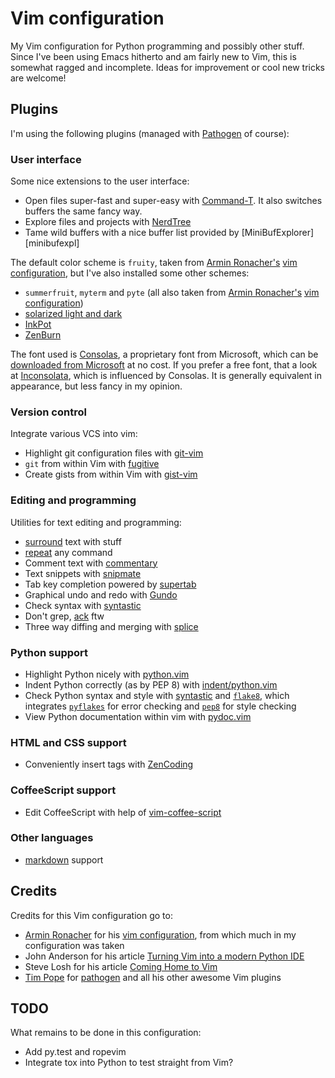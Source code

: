 # Vim configuration

My Vim configuration for Python programming and possibly other stuff.  Since
I've been using Emacs hitherto and am fairly new to Vim, this is somewhat
ragged and incomplete.  Ideas for improvement or cool new tricks are welcome!


## Plugins

I'm using the following plugins (managed with [Pathogen][pathogen] of course):

### User interface

Some nice extensions to the user interface:

- Open files super-fast and super-easy with [Command-T][command-t].  It also
  switches buffers the same fancy way.
- Explore files and projects with [NerdTree][nerdtree]
- Tame wild buffers with a nice buffer list provided by
  [MiniBufExplorer][minibufexpl]

The default color scheme is `fruity`, taken from [Armin Ronacher's][ar] [vim
configuration][arvim], but I've also installed some other schemes:

- `summerfruit`, `myterm` and `pyte` (all also taken from [Armin
  Ronacher's][ar] [vim configuration][arvim])
- [solarized light and dark][solarized]
- [InkPot][inkpot]
- [ZenBurn][zenburn]

The font used is [Consolas][consolas], a proprietary font from Microsoft, which
can be [downloaded from Microsoft][consolasdownload] at no cost. If you prefer a
free font, that a look at [Inconsolata][inconsolata], which is influenced by
Consolas. It is generally equivalent in appearance, but less fancy in my
opinion.


### Version control

Integrate various VCS into vim:

- Highlight git configuration files with [git-vim][git-vim]
- `git` from within Vim with [fugitive][fugitive]
- Create gists from within Vim with [gist-vim][gist]


### Editing and programming

Utilities for text editing and programming:

- [surround][surround] text with stuff
- [repeat][repeat] any command
- Comment text with [commentary][commentary]
- Text snippets with [snipmate][snipmate]
- Tab key completion powered by [supertab][supertab]
- Graphical undo and redo with [Gundo][gundo]
- Check syntax with [syntastic][syntastic]
- Don't grep, [ack][ack] ftw
- Three way diffing and merging with [splice][splice]


### Python support

- Highlight Python nicely with [python.vim][python-syntax]
- Indent Python correctly (as by PEP 8) with [indent/python.vim][python-indent]
- Check Python syntax and style with [syntastic][syntastic] and
  [`flake8`][flake8], which integrates [`pyflakes`][pyflakes] for error
  checking and [`pep8`][pep8] for style checking
- View Python documentation within vim with [pydoc.vim][pydoc]


### HTML and CSS support

- Conveniently insert tags with [ZenCoding][zencoding]


### CoffeeScript support

- Edit CoffeeScript with help of [vim-coffee-script][vim-coffee-script]


### Other languages

- [markdown][markdown] support


Credits
-------

Credits for this Vim configuration go to:

- [Armin Ronacher][ar] for his [vim configuration][arvim], from which much in my
  configuration was taken
- John Anderson for his article [Turning Vim into a modern Python IDE][vim-ide]
- Steve Losh for his article [Coming Home to Vim][coming-home]
- [Tim Pope][tpope] for [pathogen][pathogen] and all his other awesome Vim plugins


TODO
----

What remains to be done in this configuration:

- Add py.test and ropevim
- Integrate tox into Python to test straight from Vim?


[pathogen]: https://github.com/tpope/vim-pathogen
[command-t]:https://github.com/wincent/Command-T
[nerdtree]: https://github.com/scrooloose/nerdtree
[MiniBufExplorer]: https://github.com/fholgado/minibufexpl.vim
[ar]: https://github.com/mitsuhiko
[arvim]: https://github.com/mitsuhiko/dotfiles/tree/master/vim
[solarized]: https://github.com/altercation/vim-colors-solarized
[inkpot]: https://github.com/ciaranm/inkpot
[zenburn]: https://github.com/jnurmine/Zenburn
[consolas]: http://en.wikipedia.org/wiki/Consolas
[consolasdownload]: http://www.microsoft.com/download/en/details.aspx?displaylang=en&id=17879
[inconsolata]: http://en.wikipedia.org/wiki/Inconsolata
[git-vim]: https://github.com/tpope/vim-git
[fugitive]: https://github.com/tpope/vim-fugitive
[gist]: https://github.com/mattn/gist-vim
[surround]: https://github.com/tpope/vim-surround
[repeat]: https://github.com/tpope/vim-repeat
[commentary]: https://github.com/tpope/vim-commentary
[snipmate]: https://github.com/msanders/snipmate.vim
[supertab]: https://github.com/ervandew/supertab
[gundo]: https://github.com/sjl/gundo.vim
[syntastic]: https://github.com/scrooloose/syntastic
[ack]: https://github.com/mileszs/ack.vim
[splice]: https://github.com/sjl/splice.vim
[python-indent]: http://www.vim.org/scripts/script.php?script_id=974
[python-syntax]: http://www.vim.org/scripts/script.php?script_id=790
[flake8]: http://pypi.python.org/pypi/flake8
[pyflakes]: http://pypi.python.org/pypi/pyflakes
[pep8]: http://pypi.python.org/pypi/pep8
[pydoc]: https://github.com/fs111/pydoc.vim
[zencoding]: http://mattn.github.com/zencoding-vim/
[vim-coffee-script]: https://github.com/kchmck/vim-coffee-script
[markdown]: https://github.com/tpope/vim-markdown
[vim-ide]: http://sontek.net/turning-vim-into-a-modern-python-ide
[coming-home]: http://stevelosh.com/blog/2010/09/coming-home-to-vim/
[tpope]: https://github.com/tpope
